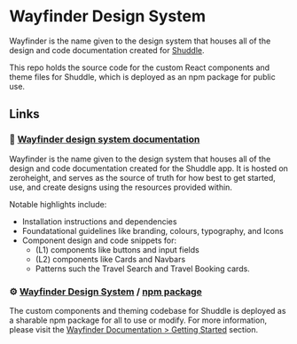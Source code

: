 # Wayfinder Design System

Wayfinder is the name given to the design system that houses all of the design and code documentation created for [Shuddle](https://github.com/kebbn/shuddle).

This repo holds the source code for the custom React components and theme files for Shuddle, which is deployed as an npm package for public use.

## Links

### 📖 [Wayfinder design system documentation](https://zeroheight.com/05d10a12e)

Wayfinder is the name given to the design system that houses all of the design and code documentation created for the Shuddle app. It is hosted on zeroheight, and serves as the source of truth for how best to get started, use, and create designs using the resources provided within.

Notable highlights include:

- Installation instructions and dependencies
- Foundatational guidelines like branding, colours, typography, and Icons
- Component design and code snippets for:
  - (L1) components like buttons and input fields
  - (L2) components like Cards and Navbars
  - Patterns such the Travel Search and Travel Booking cards.

### ⚙️ [Wayfinder Design System](https://github.com/kebbn/wayfinder) / [npm package](https://www.npmjs.com/package/@kebbn/wayfinder)

The custom components and theming codebase for Shuddle is deployed as a sharable npm package for all to use or modify. For more information, please visit the [Wayfinder Documentation > Getting Started](https://zeroheight.com/05d10a12e/p/8072fb-getting-started) section.
